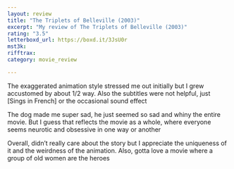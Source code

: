 ```yaml
---
layout: review
title: "The Triplets of Belleville (2003)"
excerpt: "My review of The Triplets of Belleville (2003)"
rating: "3.5"
letterboxd_url: https://boxd.it/3JsU0r
mst3k: 
rifftrax: 
category: movie_review

---
```


The exaggerated animation style stressed me out initially but I grew accustomed by about 1/2 way. Also the subtitles were not helpful, just [Sings in French] or the occasional sound effect

The dog made me super sad, he just seemed so sad and whiny the entire movie. But I guess that reflects the movie as a whole, where everyone seems neurotic and obsessive in one way or another

Overall, didn’t really care about the story but I appreciate the uniqueness of it and the weirdness of the animation. Also, gotta love a movie where a group of old women are the heroes